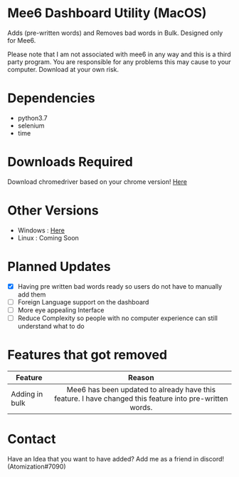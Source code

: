 # Mee6 Dashboard Utility (MacOS)
Adds (pre-written words) and Removes bad words in Bulk. Designed only for Mee6.

Please note that I am not associated with mee6 in any way and this is a third party program. You are responsible for any problems this may cause to your computer. Download at your own risk.

# Dependencies
- python3.7
- selenium
- time

# Downloads Required
Download chromedriver based on your chrome version!
[Here](https://sites.google.com/a/chromium.org/chromedriver/downloads)

# Other Versions
- Windows : [Here](https://github.com/Multivalence/Mee6_dashutility-Windows)
- Linux : Coming Soon

# Planned Updates
- [x] Having pre written bad words ready so users do not have to manually add them
- [ ] Foreign Language support on the dashboard
- [ ] More eye appealing Interface
- [ ] Reduce Complexity so people with no computer experience can still understand what to do

# Features that got removed
| Feature       | Reason        |
| ------------- |:-------------:| 
| Adding in bulk| Mee6 has been updated to already have this feature. I have changed this feature into pre-written words. | 
 


# Contact
Have an Idea that you want to have added? Add me as a friend in discord! (Atomization#7090)

